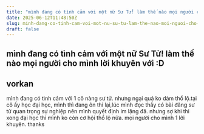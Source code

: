 ```yaml
---
title: "mình đang có tình cảm với một nữ Sư Tử! làm thế nào mọi người cho mình lời khuyên với :D"
date: 2025-06-12T11:48:50Z
slug: minh-dang-co-tinh-cam-voi-mot-nu-su-tu-lam-the-nao-moi-nguoi-cho-minh-loi-khuyen-voi-d
draft: false
---
```


## mình đang có tình cảm với một nữ Sư Tử! làm thế nào mọi người cho mình lời khuyên với :D

## vorkan

mình đang có tình cảm với 1 cô nàng sư tử. nhưng ngại quá ko dám thổ lộ.tại cô ấy học đại học, mình thì đang ôn thi lại,lúc mình đọc thấy có bài đăng sư tử quan trọng sự nghiệp nên mình quyết định im lặng đã. nhưng sợ khi thi xong đại học thì mình ko còn cơ hội thổ lộ nữa. mọi người cho mình 1 lời khuyên. thanks
